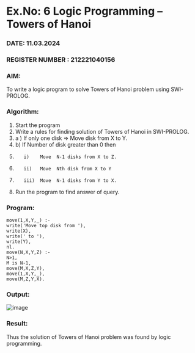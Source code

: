 # Ex.No: 6   Logic Programming – Towers of Hanoi   
### DATE: 11.03.2024                                                                           
### REGISTER NUMBER : 212221040156
### AIM: 
To  write  a logic program  to solve Towers of Hanoi problem  using SWI-PROLOG. 
### Algorithm:
1. Start the program
2.  Write a rules for finding solution of Towers of Hanoi in SWI-PROLOG.
3.  a )	If only one disk  => Move disk from X to Y.
4.  b)	If Number of disk greater than 0 then
5.        i)	Move  N-1 disks from X to Z.
6.        ii)	Move  Nth disk from X to Y
7.        iii)	Move  N-1 disks from Y to X.
8. Run the program  to find answer of  query.

### Program:
```
move(1,X,Y,_) :-
write('Move top disk from '),
write(X),
write(' to '),
write(Y),
nl.
move(N,X,Y,Z) :-
N>1,
M is N-1,
move(M,X,Z,Y),
move(1,X,Y,_),
move(M,Z,Y,X).
```

### Output:
![image](https://github.com/smriti1910/AI_Lab_2023-24/assets/133334803/3f60619c-6e04-43b5-beec-7e9330a75dbc)

### Result:
Thus the solution of Towers of Hanoi problem was found by logic programming.
